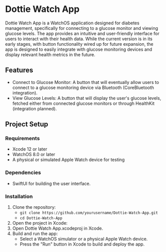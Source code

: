 # Dottie Watch App

Dottie Watch App is a WatchOS application designed for diabetes management, specifically for connecting to a glucose monitor and viewing glucose levels. The app provides an intuitive and user-friendly interface for users to interact with their health data. While the current version is in its early stages, with button functionality wired up for future expansion, the app is designed to easily integrate with glucose monitoring devices and display relevant health metrics in the future.

## Features

- Connect to Glucose Monitor: A button that will eventually allow users to connect to a glucose monitoring device via Bluetooth (CoreBluetooth integration).
- View Glucose Levels: A button that will display the user's glucose levels, fetched either from connected glucose monitors or through HealthKit (integration planned).

## Project Setup

### Requirements
- Xcode 12 or later
- WatchOS 8.0 or later
- A physical or simulated Apple Watch device for testing

### Dependencies
- SwiftUI for building the user interface.

### Installation
1. Clone the repository:
   - `git clone https://github.com/yourusername/Dottie-Watch-App.git`
   - `cd Dottie-Watch-App`
2. Open the project in Xcode:
3. Open Dottie Watch App.xcodeproj in Xcode.
4. Build and run the app:
   - Select a WatchOS simulator or a physical Apple Watch device.
   - Press the "Run" button in Xcode to build and deploy the app.
